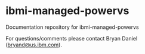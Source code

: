 # ibmi-managed-powervs
Documentation repository for ibmi-managed-powervs

For questions/comments please contact Bryan Daniel (bryand@us.ibm.com).
